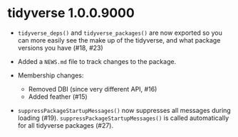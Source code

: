 # tidyverse 1.0.0.9000

* `tidyverse_deps()` and `tidyverse_packages()` are now exported so you can
  more easily see the make up of the tidyverse, and what package versions
  you have (#18, #23)

* Added a `NEWS.md` file to track changes to the package.

* Membership changes:
  
  * Removed DBI (since very different API, #16)
  * Added feather (#15)

* `suppressPackageStartupMessages()` now suppresses all messages during
   loading (#19). `suppressPackageStartupMessages()` is called automatically
   for all tidyverse packages (#27).
